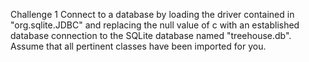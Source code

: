 Challenge 1
Connect to a database by loading the driver contained in "org.sqlite.JDBC" and replacing the null value of c with an established database connection to the SQLite database named "treehouse.db". Assume that all pertinent classes have been imported for you.
